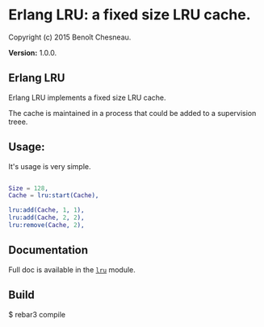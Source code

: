 

# Erlang LRU: a fixed size LRU cache. #

Copyright (c) 2015 Benoît Chesneau.

__Version:__ 1.0.0.

## Erlang LRU

Erlang LRU implements a fixed size LRU cache.

The cache is maintained in a process that could be added to a supervision
treee.

Usage:
------

It's usage is very simple.

```erlang

Size = 128,
Cache = lru:start(Cache),

lru:add(Cache, 1, 1),
lru:add(Cache, 2, 2),
lru:remove(Cache, 2),
```

## Documentation

Full doc is available in the [`lru`](lru.md) module.

## Build

$ rebar3 compile
